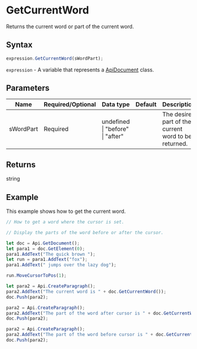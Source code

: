 # GetCurrentWord

Returns the current word or part of the current word.

## Syntax

```javascript
expression.GetCurrentWord(sWordPart);
```

`expression` - A variable that represents a [ApiDocument](../ApiDocument.md) class.

## Parameters

| **Name** | **Required/Optional** | **Data type** | **Default** | **Description** |
| ------------- | ------------- | ------------- | ------------- | ------------- |
| sWordPart | Required | undefined \| "before" \| "after" |  | The desired part of the current word to be returned. |

## Returns

string

## Example

This example shows how to get the current word.

```javascript editor-docx
// How to get a word where the cursor is set.

// Display the parts of the word before or after the cursor.

let doc = Api.GetDocument();
let para1 = doc.GetElement(0);
para1.AddText("The quick brown ");
let run = para1.AddText("fox");
para1.AddText(" jumps over the lazy dog");

run.MoveCursorToPos(1);

let para2 = Api.CreateParagraph();
para2.AddText("The current word is " + doc.GetCurrentWord());
doc.Push(para2);

para2 = Api.CreateParagraph();
para2.AddText("The part of the word after cursor is " + doc.GetCurrentWord("after"));
doc.Push(para2);

para2 = Api.CreateParagraph();
para2.AddText("The part of the word before cursor is " + doc.GetCurrentWord("before"));
doc.Push(para2);


```
